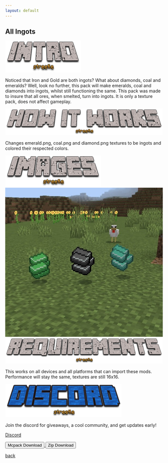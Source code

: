 ```yaml
---
layout: default
---
```


## All Ingots

<img src="/all/intro.png" alt="intro">

Noticed that Iron and Gold are both ingots? What about diamonds, coal and emeralds? Well, look no further, this pack will make emeralds, coal and diamonds into ingots, whilst still functioning the same. This pack was made to insure that all ores, when smelted, turn into ingots. It is only a texture pack, does not affect gameplay.

<img src="/all/how.png" alt="howitworks">

Changes emerald.png, coal.png and diamond.png textures to be ingots and colored their respected colors.

<img src="/all/images.png" alt="images">

<img src="/allingots/allingots.png" alt="Image of custom ingots on grass block">

<img src="/all/req.png" alt="requirements">

This works on all devices and all platforms that can import these mods. Performance will stay the same, textures are still 16x16.

<img src="/all/discord.png" alt="discord">

Join the discord for giveaways, a cool community, and get updates early! 

<a href="https://streetle.ml/discord">Discord</a>

<a href="/allingots/all-ingots-mcpack.mcpack" download="all-ingots-mcpack"> 
<button type="button">Mcpack Download</button> 
</a>

<a href="/allingots/all-ingots-zip.zip" download="all-ingots-zip"> 
<button type="button">Zip Download</button> 
</a>

<a href="https://streetle.ml/packs">back</a>
<head>
</head>
